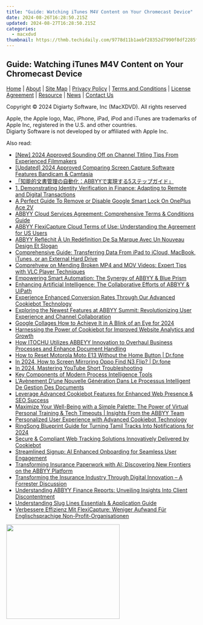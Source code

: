 ```yaml
---
title: "Guide: Watching iTunes M4V Content on Your Chromecast Device"
date: 2024-08-26T16:28:50.215Z
updated: 2024-08-27T16:28:50.215Z
categories:
  - macxdvd
thumbnail: https://thmb.techidaily.com/9778d11b1aebf28352d7990f8df2285fbb44be756476ea931ead57296a8538fc.jpg
---
```


## Guide: Watching iTunes M4V Content on Your Chromecast Device

[Home](https://tools.techidaily.com/macxdvd/products/) | [About](https://tools.techidaily.com/macxdvd/products/) | [Site Map](https://tools.techidaily.com/macxdvd/products/) | [Privacy Policy](https://tools.techidaily.com/macxdvd/products/) | [Terms and Conditions](https://tools.techidaily.com/macxdvd/products/) | [License Agreement](https://tools.techidaily.com/macxdvd/products/) | [Resource](https://tools.techidaily.com/macxdvd/products/) | [News](https://tools.techidaily.com/macxdvd/products/) | [Contact Us](https://tools.techidaily.com/macxdvd/products/)

Copyright © 2024 Digiarty Software, Inc (MacXDVD). All rights reserved

Apple, the Apple logo, Mac, iPhone, iPad, iPod and iTunes are trademarks of Apple Inc, registered in the U.S. and other countries.  
Digiarty Software is not developed by or affiliated with Apple Inc.

<ins class="adsbygoogle"
     style="display:block"
     data-ad-format="autorelaxed"
     data-ad-client="ca-pub-7571918770474297"
     data-ad-slot="1223367746"></ins>



<ins class="adsbygoogle"
     style="display:block"
     data-ad-client="ca-pub-7571918770474297"
     data-ad-slot="8358498916"
     data-ad-format="auto"
     data-full-width-responsive="true"></ins>

<span class="atpl-alsoreadstyle">Also read:</span>
<div><ul>
<li><a href="https://youtube-zero.techidaily.com/024-approved-sounding-off-on-channel-titling-tips-from-experienced-filmmakers/"><u>[New] 2024 Approved  Sounding Off on Channel Titling  Tips From Experienced Filmmakers</u></a></li>
<li><a href="https://digital-screen-recording.techidaily.com/updated-2024-approved-comparing-screen-capture-software-features-bandicam-and-camtasia/"><u>[Updated] 2024 Approved  Comparing Screen Capture Software Features  Bandicam & Camtasia</u></a></li>
<li><a href="https://some-approaches.techidaily.com/1724313618282-abbyy5/"><u>「知能的文書管理の自動化：ABBYYで実現する5ステップガイド」</u></a></li>
<li><a href="https://some-approaches.techidaily.com/1-demonstrating-identity-verification-in-finance-adapting-to-remote-and-digital-transactions/"><u>1. Demonstrating Identity Verification in Finance: Adapting to Remote and Digital Transactions</u></a></li>
<li><a href="https://easy-unlock-android.techidaily.com/a-perfect-guide-to-remove-or-disable-google-smart-lock-on-oneplus-ace-2v-by-drfone-android/"><u>A Perfect Guide To Remove or Disable Google Smart Lock On OnePlus Ace 2V</u></a></li>
<li><a href="https://some-approaches.techidaily.com/abbyy-cloud-services-agreement-comprehensive-terms-and-conditions-guide/"><u>ABBYY Cloud Services Agreement: Comprehensive Terms & Conditions Guide</u></a></li>
<li><a href="https://some-approaches.techidaily.com/abbyy-flexicapture-cloud-terms-of-use-understanding-the-agreement-for-us-users/"><u>ABBYY FlexiCapture Cloud Terms of Use: Understanding the Agreement for US Users</u></a></li>
<li><a href="https://some-approaches.techidaily.com/abbyy-reflechit-a-un-redefinition-de-sa-marque-avec-un-nouveau-design-et-slogan/"><u>ABBYY Refléchit À Un Redéfinition De Sa Marque Avec Un Nouveau Design Et Slogan</u></a></li>
<li><a href="https://os-tips.techidaily.com/comprehensive-guide-transferring-data-from-ipad-to-icloud-macbook-itunes-or-an-external-hard-drive/"><u>Comprehensive Guide: Transferring Data From iPad to iCloud, MacBook, iTunes, or an External Hard Drive</u></a></li>
<li><a href="https://data-wizards.techidaily.com/comprehvew-on-mending-broken-mp4-and-mov-videos-expert-tips-with-vlc-player-techniques/"><u>Comprehvew on Mending Broken MP4 and MOV Videos: Expert Tips with VLC Player Techniques</u></a></li>
<li><a href="https://some-approaches.techidaily.com/empowering-smart-automation-the-synergy-of-abbyy-and-blue-prism/"><u>Empowering Smart Automation: The Synergy of ABBYY & Blue Prism</u></a></li>
<li><a href="https://some-approaches.techidaily.com/enhancing-artificial-intelligence-the-collaborative-efforts-of-abbyy-and-uipath/"><u>Enhancing Artificial Intelligence: The Collaborative Efforts of ABBYY & UiPath</u></a></li>
<li><a href="https://some-approaches.techidaily.com/experience-enhanced-conversion-rates-through-our-advanced-cookiebot-technology/"><u>Experience Enhanced Conversion Rates Through Our Advanced Cookiebot Technology</u></a></li>
<li><a href="https://some-approaches.techidaily.com/exploring-the-newest-features-at-abbyy-summit-revolutionizing-user-experience-and-channel-collaboration/"><u>Exploring the Newest Features at ABBYY Summit: Revolutionizing User Experience and Channel Collaboration</u></a></li>
<li><a href="https://some-knowledge.techidaily.com/google-collages-how-to-achieve-it-in-a-blink-of-an-eye-for-2024/"><u>Google Collages  How to Achieve It in A Blink of an Eye for 2024</u></a></li>
<li><a href="https://some-approaches.techidaily.com/harnessing-the-power-of-cookiebot-for-improved-website-analytics-and-growth/"><u>Harnessing the Power of Cookiebot for Improved Website Analytics and Growth</u></a></li>
<li><a href="https://some-approaches.techidaily.com/how-itochu-utilizes-abbeyy-innovation-to-overhaul-business-processes-and-enhance-document-handling/"><u>How ITOCHU Utilizes ABBEYY Innovation to Overhaul Business Processes and Enhance Document Handling</u></a></li>
<li><a href="https://techidaily.com/how-to-reset-motorola-moto-e13-without-the-home-button-drfone-by-drfone-reset-android-reset-android/"><u>How to Reset Motorola Moto E13 Without the Home Button | Dr.fone</u></a></li>
<li><a href="https://screen-mirror.techidaily.com/in-2024-how-to-screen-mirroring-oppo-find-n3-flip-drfone-by-drfone-android/"><u>In 2024, How to Screen Mirroring Oppo Find N3 Flip? | Dr.fone</u></a></li>
<li><a href="https://youtube-stream.techidaily.com/in-2024-mastering-youtube-short-troubleshooting/"><u>In 2024, Mastering YouTube Short Troubleshooting</u></a></li>
<li><a href="https://some-approaches.techidaily.com/key-components-of-modern-process-intelligence-tools/"><u>Key Components of Modern Process Intelligence Tools</u></a></li>
<li><a href="https://some-approaches.techidaily.com/lavenement-dune-nouvelle-generation-dans-le-processus-intelligent-de-gestion-des-documents/"><u>L'Avènement D’une Nouvelle Génération Dans Le Processus Intelligent De Gestion Des Documents</u></a></li>
<li><a href="https://some-approaches.techidaily.com/leverage-advanced-cookiebot-features-for-enhanced-web-presence-and-seo-success/"><u>Leverage Advanced Cookiebot Features for Enhanced Web Presence & SEO Success</u></a></li>
<li><a href="https://some-approaches.techidaily.com/maximize-your-well-being-with-a-simple-palette-the-power-of-virtual-personal-training-and-tech-timeouts-insights-from-the-abbyy-team/"><u>Maximize Your Well-Being with a Simple Palette: The Power of Virtual Personal Training & Tech Timeouts | Insights From the ABBYY Team</u></a></li>
<li><a href="https://some-approaches.techidaily.com/personalized-user-experience-with-advanced-cookiebot-technology/"><u>Personalized User Experience with Advanced Cookiebot Technology</u></a></li>
<li><a href="https://extra-skills.techidaily.com/ringsong-blueprint-guide-for-turning-tamil-tracks-into-notifications-for-2024/"><u>RingSong Blueprint  Guide for Turning Tamil Tracks Into Notifications for 2024</u></a></li>
<li><a href="https://some-approaches.techidaily.com/secure-and-compliant-web-tracking-solutions-innovatively-delivered-by-cookiebot/"><u>Secure & Compliant Web Tracking Solutions Innovatively Delivered by Cookiebot</u></a></li>
<li><a href="https://some-approaches.techidaily.com/streamlined-signup-ai-enhanced-onboarding-for-seamless-user-engagement/"><u>Streamlined Signup: AI Enhanced Onboarding for Seamless User Engagement</u></a></li>
<li><a href="https://some-approaches.techidaily.com/transforming-insurance-paperwork-with-ai-discovering-new-frontiers-on-the-abbyy-platform/"><u>Transforming Insurance Paperwork with AI: Discovering New Frontiers on the ABBYY Platform</u></a></li>
<li><a href="https://some-approaches.techidaily.com/transforming-the-insurance-industry-through-digital-innovation-a-forrester-discussion/"><u>Transforming the Insurance Industry Through Digital Innovation – A Forrester Discussion</u></a></li>
<li><a href="https://some-approaches.techidaily.com/understanding-abbyy-finance-reports-unveiling-insights-into-client-discontentment/"><u>Understanding ABBYY Finance Reports: Unveiling Insights Into Client Discontentment</u></a></li>
<li><a href="https://extra-hints.techidaily.com/understanding-slug-lines-essentials-and-application-guide/"><u>Understanding Slug Lines  Essentials & Application Guide</u></a></li>
<li><a href="https://some-approaches.techidaily.com/verbessere-effizienz-mit-flexicapture-weniger-aufwand-fur-englischsprachige-non-profit-organisationen/"><u>Verbessere Effizienz Mit FlexiCapture: Weniger Aufwand Für Englischsprachige Non-Profit-Organisationen</u></a></li>
</ul></div>

<!-- affiliate ads begin -->
<a href="https://boody-eco-wear.pxf.io/c/5597632/1567905/13846" target="_top" id="1567905"><img src="//a.impactradius-go.com/display-ad/13846-1567905" border="0" alt="" width="300" height="250"/></a><img height="0" width="0" src="https://imp.pxf.io/i/5597632/1567905/13846" style="position:absolute;visibility:hidden;" border="0" />
<!-- affiliate ads end -->